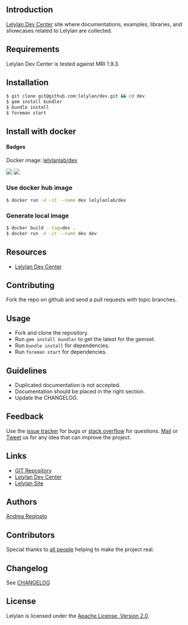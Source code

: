 ## Introduction

[Lelylan Dev Center](http://dev.lelylan.com/) site where documentations, examples, libraries, and
showcases related to Lelylan are collected.


## Requirements

Lelylan Dev Center is tested against MRI 1.9.3.


## Installation

```bash
$ git clone git@github.com:lelylan/dev.git && cd dev
$ gem install bundler
$ bundle install
$ foreman start
```

## Install with docker

#### Badges
Docker image: [lelylanlab/dev](https://hub.docker.com/r/lelylanlab/dev/)

[![](https://images.microbadger.com/badges/version/lelylanlab/dev:latest.svg)](http://microbadger.com/images/lelylanlab/dev:latest "Get your own version badge on microbadger.com")  [![](https://images.microbadger.com/badges/image/lelylanlab/dev:latest.svg)](http://microbadger.com/images/lelylanlab/dev:latest "Get your own image badge on microbadger.com")

### Use docker hub image
```bash
$ docker run -d -it --name dev lelylanlab/dev
```

### Generate local image
```bash
$ docker build --tag=dev .
$ docker run -d -it --name dev dev
```

## Resources

* [Lelylan Dev Center](http://dev.lelylan.com)


## Contributing

Fork the repo on github and send a pull requests with topic branches.


## Usage

* Fork and clone the repository.
* Run `gem install bundler` to get the latest for the gemset.
* Run `bundle install` for dependencies.
* Run `foreman start` for dependencies.


## Guidelines

* Duplicated documentation is not accepted.
* Documentation should be placed in the right section.
* Update the CHANGELOG.


## Feedback

Use the [issue tracker](http://github.com/lelylan/dev/issues) for bugs or [stack overflow](http://stackoverflow.com/questions/tagged/lelylan) for questions.
[Mail](mailto:dev@lelylan.com) or [Tweet](http://twitter.com/lelylan) us for any idea that can improve the project.


## Links

* [GIT Repository](http://github.com/lelylan/dev)
* [Lelylan Dev Center](http://dev.lelylan.com)
* [Lelylan Site](http://lelylan.com)


## Authors

[Andrea Reginato](https://www.linkedin.com/in/andreareginato)


## Contributors

Special thanks to [all people](https://github.com/lelylan/dev/graphs/contributors) helping to make the project real.


## Changelog

See [CHANGELOG](https://github.com/lelylan/dev/blob/master/CHANGELOG.md)


## License

Lelylan is licensed under the [Apache License, Version 2.0](http://www.apache.org/licenses/LICENSE-2.0).
